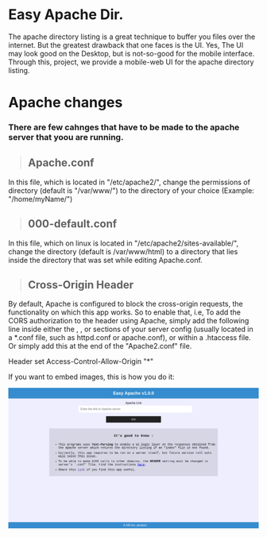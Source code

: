# Easy Apache Dir.
The apache directory listing is a great technique to buffer you files over the internet. But the greatest drawback that one faces is the UI. Yes, The UI may look good on the Desktop, but is not-so-good for the mobile interface. Through this, project, we provide a mobile-web UI for the apache directory listing.

# Apache changes
### There are few cahnges that have to be made to the apache server that yoou are running.

>## Apache.conf
In this file, which is located in "/etc/apache2/", change the permissions of directory (default is "/var/www/") to the directory of your choice (Example: "/home/myName/")

>## 000-default.conf
In this file, which on linux is located in "/etc/apache2/sites-available/", change the directory (default is /var/www/html) to a directory that lies inside the directory that was set while editing Apache.conf. 

>## Cross-Origin Header
By default, Apache is configured to block the cross-origin requests, the functionality on which this app works. So to enable that, i.e, To add the CORS authorization to the header using Apache, simply add the following line inside either the <Directory>, <Location>, <Files> or <VirtualHost> sections of your server config (usually located in a *.conf file, such as httpd.conf or apache.conf), or within a .htaccess file. Or simply add this at the end of the "Apache2.conf" file.

Header set Access-Control-Allow-Origin "*"

If you want to embed images, this is how you do it:

![Image of Yaktocat](/desktop.png)